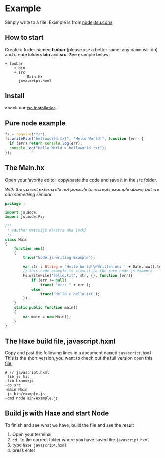 # Example

Simply write to a file.
Example is from [nodejitsu.com/](https://docs.nodejitsu.com/articles/file-system/how-to-write-files-in-nodejs)

## How to start

Create a folder named **foobar** (please use a better name; any name will do) and create folders **bin** and **src**.
See example below:

```
+ foobar
	+ bin
	+ src
		- Main.hx
	- javascript.hxml
```

## Install

check out [the installation](installation.md).

## Pure node example

```js
fs = require("fs");
fs.writeFile("helloworld.txt", "Hello World!", function (err) {
  if (err) return console.log(err);
  console.log("Hello World > helloworld.txt");
});
```

## The Main.hx

Open your favorite editor, copy/paste the code and save it in the `src` folder.

_With the current externs it's not possible to recreate example above, but we can something simular_

```haxe
package ;

import js.Node;
import js.node.Fs;

/**
 * @author Matthijs Kamstra aka [mck]
 */
class Main
{
	function new()
	{
		trace("Node.js writing Example");

		var str : String = 'Hello World!\nWritten on: ' + Date.now().toString();
		// this code example is closest to the pure node.js example
		Fs.writeFile('hello.txt', str, {}, function (err){
			if (err != null)
				trace( "err: " + err );
			else
				trace('Hello > hello.txt');
		});
	}
	static public function main()
	{
		var main = new Main();
	}
}

```

## The Haxe build file, javascript.hxml

Copy and past the following lines in a document named `javascript.hxml`
This is the short version, you want to chech out the full version open this [file](/code/javascript.hxml);

```
# // javascript.hxml
-lib js-kit
-lib hxnodejs
-cp src
-main Main
-js bin/example.js
-cmd node bin/example.js
```

## Build js with Haxe and start Node

To finish and see what we have, build the file and see the result

1. Open your terminal
2. `cd ` to the correct folder where you have saved the `javascript.hxml`
3. type `haxe javascript.hxml`
4. press enter
